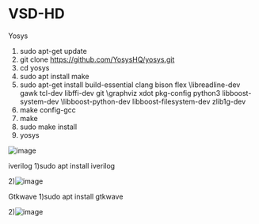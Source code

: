 # VSD-HD
Yosys
  1) sudo apt-get update
  2) git clone https://github.com/YosysHQ/yosys.git
  3) cd yosys
  4) sudo apt install make 
  5) sudo apt-get install build-essential clang bison flex \libreadline-dev gawk tcl-dev libffi-dev git \graphviz xdot pkg-config python3 libboost-system-dev \libboost-python-dev libboost-filesystem-dev zlib1g-dev
  6) make config-gcc
  7) make 
  8) sudo make install
  9) yosys

  ![image](https://github.com/saivardhan3333/VSD-HD/assets/60193705/790fb4a7-f75d-4d1e-9c2b-63203e76392e)
  
iverilog
  1)sudo apt install iverilog
  
  2)![image](https://github.com/saivardhan3333/VSD-HD/assets/60193705/aaa0cd9d-441b-4824-9fb8-0f3f1de96af1)
  
Gtkwave
  1)sudo apt install gtkwave
  
  2)![image](https://github.com/saivardhan3333/VSD-HD/assets/60193705/c04b7d33-0509-486f-9810-812365eb9575)
